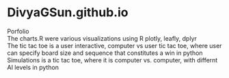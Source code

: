 # DivyaGSun.github.io

Porfolio <br />
The charts.R were various visualizations using R plotly, leafly, dplyr <br />
The tic tac toe is a user interactive, computer vs user tic tac toe, where user can specify board size and sequence that constitutes a win in python <br />
Simulations is a tic tac toe, where it is computer vs. computer, with differnt AI levels in python
